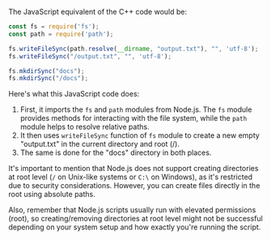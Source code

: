  The JavaScript equivalent of the C++ code would be:

```JavaScript
const fs = require('fs');
const path = require('path');

fs.writeFileSync(path.resolve(__dirname, "output.txt"), "", 'utf-8');
fs.writeFileSync("/output.txt", "", 'utf-8');

fs.mkdirSync("docs");
fs.mkdirSync("/docs");
```

Here's what this JavaScript code does:
1. First, it imports the `fs` and `path` modules from Node.js. The `fs` module provides methods for interacting with the file system, while the `path` module helps to resolve relative paths.
2. It then uses `writeFileSync` function of `fs` module to create a new empty "output.txt" in the current directory and root (/).
3. The same is done for the "docs" directory in both places.

It's important to mention that Node.js does not support creating directories at root level (`/` on Unix-like systems or `C:\` on Windows), as it's restricted due to security considerations. However, you can create files directly in the root using absolute paths. 

Also, remember that Node.js scripts usually run with elevated permissions (root), so creating/removing directories at root level might not be successful depending on your system setup and how exactly you're running the script.
